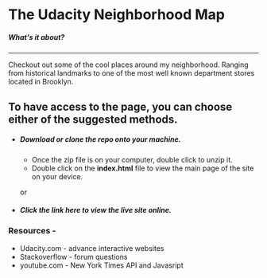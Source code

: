 # The Udacity Neighborhood Map
##### What's it about?
---
Checkout out some of the cool places around my neighborhood. Ranging from historical landmarks to one of the most well known department stores located in Brooklyn. 

## To have access to the page, you can choose either of the suggested methods.
- ##### Download or clone the repo onto your machine.
    - Once the zip file is on your computer, double click to unzip it.
    - Double click on the **index.html** file to view the main page of the site on your device.

    or
- ##### Click the link here to view the live site online.

### Resources - 
- Udacity.com - advance interactive websites
- Stackoverflow -  forum questions
- youtube.com - New York Times API and Javasript

